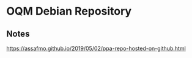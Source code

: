 # OQM Debian Repository


## Notes

https://assafmo.github.io/2019/05/02/ppa-repo-hosted-on-github.html



